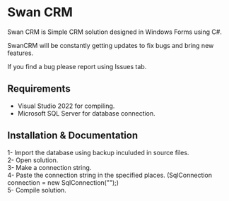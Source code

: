 # Swan CRM

Swan CRM is Simple CRM solution designed in Windows Forms using C#.

SwanCRM will be constantly getting updates to fix bugs and bring new features.

If you find a bug please report using Issues tab.

## Requirements

- Visual Studio 2022 for compiling.
- Microsoft SQL Server for database connection.

## Installation & Documentation

1- Import the database using backup inculuded in source files.<br>
2- Open solution.<br>
3- Make a connection string.<br>
4- Paste the connection string in the specified places. (SqlConnection connection = new SqlConnection("");)<br>
5- Compile solution.
